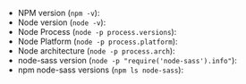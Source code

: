 <!--

**Do not ask to but Request package, it breaks old Node compatiblity. It is used for downloading the binaries.**

Before opening an issue:
- Check that the version of node-sass you're trying to install supports your version of Node by looking at the release page for that version https://github.com/sass/node-sass/releases
- Read the common workarounds in the [TROUBLESHOOTING.md](https://github.com/sass/node-sass/blob/master/TROUBLESHOOTING.md)
- [Search for duplicate or closed issues](https://github.com/sass/node-sass/issues?utf8=%E2%9C%93&q=is%3Aissue)
- [Validate](http://sassmeister.com/) that it runs with both Ruby Sass and LibSass
- Prepare a [reduced test case](https://css-tricks.com/reduced-test-cases/) for any bugs
- Read the [contributing guidelines](https://github.com/sass/node-sass/blob/master/.github/CONTRIBUTING.md)

When encountering a syntax, or compilation issue:

- [Open an issue on `LibSass`](https://github.com/sass/LibSass/issues/new). You
may link it back here, but any change will be required there, not here

**When reporting an bug, YOU MUST PROVIDE THIS INFORMATION 
or your issue will be closed without discussion**
-->

- NPM version (`npm -v`):
- Node version (`node -v`):
- Node Process (`node -p process.versions`):
- Node Platform (`node -p process.platform`):
- Node architecture (`node -p process.arch`):
- node-sass version (`node -p "require('node-sass').info"`):
- npm node-sass versions (`npm ls node-sass`):
